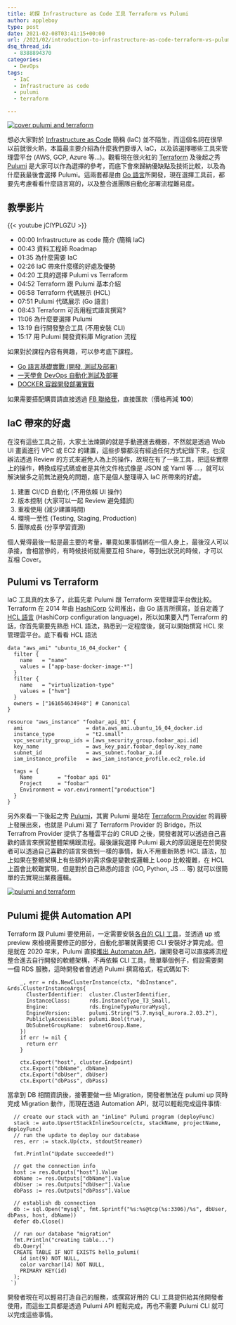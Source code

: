 ```yaml
---
title: 初探 Infrastructure as Code 工具 Terraform vs Pulumi
author: appleboy
type: post
date: 2021-02-08T03:41:15+00:00
url: /2021/02/introduction-to-infrastructure-as-code-terraform-vs-pulumi/
dsq_thread_id:
  - 8388894370
categories:
  - DevOps
tags:
  - IaC
  - Infrastructure as code
  - pulumi
  - terraform

---
```

[![cover pulumi and terraform][1]][2]

想必大家對於 [Infrastructure as Code][3] 簡稱 (IaC) 並不陌生，而這個名詞在很早以前就很火熱，本篇最主要介紹為什麼我們要導入 IaC，以及該選擇哪些工具來管理雲平台 (AWS, GCP, Azure 等...)。觀看現在很火紅的 [Terraform][4] 及後起之秀 [Pulumi][5] 是大家可以作為選擇的參考，而底下會來歸納優缺點及技術比較，以及為什麼我最後會選擇 Pulumi。這兩套都是由 [Go 語言][6]所開發，現在選擇工具前，都要先考慮看看什麼語言寫的，以及整合進團隊自動化部署流程難易度。

<!--more-->

## 教學影片

{{< youtube jClYPLGZU >}}

  * 00:00 Infrastructure as code 簡介 (簡稱 IaC)
  * 00:43 資料工程師 Roadmap
  * 01:35 為什麼需要 IaC
  * 02:26 IaC 帶來什麼樣的好處及優勢
  * 04:20 工具的選擇 Pulumi vs Terraform
  * 04:52 Terraform 跟 Pulumi 基本介紹
  * 06:58 Terraform 代碼展示 (HCL)
  * 07:51 Pulumi 代碼展示 (Go 語言)
  * 08:43 Terraform 可否用程式語言撰寫?
  * 11:06 為什麼要選擇 Pulumi
  * 13:19 自行開發整合工具 (不用安裝 CLI)
  * 15:17 用 Pulumi 開發資料庫 Migration 流程

如果對於課程內容有興趣，可以參考底下課程。

  * [Go 語言基礎實戰 (開發, 測試及部署)][7]
  * [一天學會 DevOps 自動化測試及部署][8]
  * [DOCKER 容器開發部署實戰][9]

如果需要搭配購買請直接透過 [FB 聯絡我][10]，直接匯款（價格再減 **100**）

## IaC 帶來的好處

在沒有這些工具之前，大家土法煉鋼的就是手動連進去機器，不然就是透過 Web UI 畫面進行 VPC 或 EC2 的建置，這些步驟都沒有經過任何方式紀錄下來，也沒辦法透過 Review 的方式來避免人為上的操作，故現在有了一些工具，把這些實際上的操作，轉換成程式碼或者是其他文件格式像是 JSON 或 Yaml 等 ...，就可以解決蠻多之前無法避免的問題，底下是個人整理導入 IaC 所帶來的好處。

  1. 建置 CI/CD 自動化 (不用依賴 UI 操作)
  2. 版本控制 (大家可以一起 Review 避免錯誤)
  3. 重複使用 (減少建置時間)
  4. 環境一至性 (Testing, Staging, Production)
  5. 團隊成長 (分享學習資源)

個人覺得最後一點是最主要的考量，畢竟如果事情綁在一個人身上，最後沒人可以承接，會相當慘的，有時候技術就需要互相 Share，等到出狀況的時候，才可以互相 Cover。

## Pulumi vs Terraform

IaC 工具真的太多了，此篇先拿 Pulumi 跟 Terraform 來管理雲平台做比較。Terraform 在 2014 年由 [HashiCorp][11] 公司推出，由 Go 語言所撰寫，並自定義了 [HCL 語言][12] (HashiCorp configuration language)，所以如果要入門 Terraform 的話，你首先需要先熟悉 HCL 語法，熟悉到一定程度後，就可以開始撰寫 HCL 來管理雲平台。底下看看 HCL 語法

<pre><code class="language-yaml">data "aws_ami" "ubuntu_16_04_docker" {
  filter {
    name   = "name"
    values = ["app-base-docker-image-*"]
  }
  filter {
    name   = "virtualization-type"
    values = ["hvm"]
  }
  owners = ["161654634948"] # Canonical
}

resource "aws_instance" "foobar_api_01" {
  ami                    = data.aws_ami.ubuntu_16_04_docker.id
  instance_type          = "t2.small"
  vpc_security_group_ids = [aws_security_group.foobar_api.id]
  key_name               = aws_key_pair.foobar_deploy.key_name
  subnet_id              = aws_subnet.foobar_a.id
  iam_instance_profile   = aws_iam_instance_profile.ec2_role.id

  tags = {
    Name        = "foobar api 01"
    Project     = "foobar"
    Environment = var.environment["production"]
  }
}</code></pre>

另外來看一下後起之秀 [Pulumi][5]，其實 Pulumi 是站在 [Terraform Provider][13] 的肩膀上發展出來，也就是 Pulumi 寫了 Terraform Provider 的 Bridge，所以 Terrafrom Provider 提供了各種雲平台的 CRUD 之後，開發者就可以透過自己喜歡的語言來撰寫整體架構跟流程。最後讓我選擇 Pulumi 最大的原因還是在於開發者可以透過自己喜歡的語言來做到一樣的事情，新人不用重新熟悉 HCL 語法，加上如果在整體架構上有些額外的需求像是變數或邏輯上 Loop 比較複雜，在 HCL 上面會比較難實現，但是對於自己熟悉的語言 (GO, Python, JS ... 等) 就可以很簡單的去實現出業務邏輯。

[![pulumi and terraform][14]][14]

## Pulumi 提供 Automation API

Terraform 跟 Pulumi 要使用前，一定需要安裝[各自的 CLI 工具][15]，並透過 up 或 preview 來檢視需要修正的部分，自動化部署就需要把 CLI 安裝好才算完成。但是就在 2020 年末，Pulumi 直接[推出 Automaton API][16]，讓開發者可以直接將流程整合進去自行開發的軟體架構，不再依賴 CLI 工具，簡單舉個例子，假設需要開一個 RDS 服務，這時開發者會透過 Pulumi 撰寫格式，程式碼如下:

<pre><code class="language-go=">    _, err = rds.NewClusterInstance(ctx, "dbInstance", &rds.ClusterInstanceArgs{
      ClusterIdentifier:  cluster.ClusterIdentifier,
      InstanceClass:      rds.InstanceType_T3_Small,
      Engine:             rds.EngineTypeAuroraMysql,
      EngineVersion:      pulumi.String("5.7.mysql_aurora.2.03.2"),
      PubliclyAccessible: pulumi.Bool(true),
      DbSubnetGroupName:  subnetGroup.Name,
    })
    if err != nil {
      return err
    }

    ctx.Export("host", cluster.Endpoint)
    ctx.Export("dbName", dbName)
    ctx.Export("dbUser", dbUser)
    ctx.Export("dbPass", dbPass)
</code></pre>

當拿到 DB 相關資訊後，接著要做一些 Migration，開發者無法在 pulumi up 同時完成 Migration 動作，而現在透過 Automation API，就可以輕鬆完成這件事情:

<pre><code class="language-go=">  // create our stack with an "inline" Pulumi program (deployFunc)
  stack := auto.UpsertStackInlineSource(ctx, stackName, projectName, deployFunc)
  // run the update to deploy our database
  res, err := stack.Up(ctx, stdoutStreamer)

  fmt.Println("Update succeeded!")

  // get the connection info
  host := res.Outputs["host"].Value
  dbName := res.Outputs["dbName"].Value
  dbUser := res.Outputs["dbUser"].Value
  dbPass := res.Outputs["dbPass"].Value

  // establish db connection
  db := sql.Open("mysql", fmt.Sprintf("%s:%s@tcp(%s:3306)/%s", dbUser, dbPass, host, dbName))
  defer db.Close()

  // run our database "migration"
  fmt.Println("creating table...")
  db.Query(`
  CREATE TABLE IF NOT EXISTS hello_pulumi(
    id int(9) NOT NULL,
    color varchar(14) NOT NULL,
    PRIMARY KEY(id)
  );
 `)
</code></pre>

開發者現在可以輕易打造自己的服務，或撰寫好用的 CLI 工具提供給其他開發者使用，而這些工具都是透過 Pulumi API 輕鬆完成，再也不需要 Pulumi CLI 就可以完成這些事情。

 [1]: https://lh3.googleusercontent.com/pw/ACtC-3fJUweEGX-VoiJgesBpEaNM-N0ozaNkTrcCvzRxPCL22RzhuZNaA1fXVi0Gy_aNIAhP0mHlUHzV89DV9cr4Lwcmd6JTZ5ISTTzOvzyuLSOxraPtYK3lMDpcR1bKXv1dwLw5oApcmFwKhijmRi12fAiNkQ=w1228-h741-no?authuser=0 "cover pulumi and terraform"
 [2]: https://lh3.googleusercontent.com/4DRj7S_2u3Tw8P-_p0FOQ_RH25eDbx_Edasx9h52-1ouo-GGL31CuiLa2EcbPyu8uEkf5GTw45_4bfzO3IFCfDwBZol7D69mX1KP3EHAOFoNT1nKyUpdpmSUyTC8Y49ej02OEteWWLU=w1920-h1080 "cover pulumi and terraform"
 [3]: https://en.wikipedia.org/wiki/Infrastructure_as_code
 [4]: https://www.terraform.io/
 [5]: https://www.pulumi.com/
 [6]: https://golang.org/
 [7]: https://www.udemy.com/course/golang-fight/?couponCode=202101
 [8]: https://www.udemy.com/course/devops-oneday/?couponCode=202101
 [9]: https://www.udemy.com/course/docker-practice/?couponCode=202101
 [10]: http://facebook.com/appleboy46
 [11]: https://www.hashicorp.com/
 [12]: https://github.com/hashicorp/hcl
 [13]: https://www.terraform.io/docs/providers/index.html
 [14]: https://lh3.googleusercontent.com/kjQQMbSXbZeWjfRgiv4mF5XyIt0uFC9Xod0wfv_L2Cg9QEYR3wkEgPbn1ZhPj45CcKbs2P5-X01QsN_MvpyCLcKOsxNo4hiesTW-C7tY8t8ZJF1ju9aeqivmf9bJHUB5yLOAbxYHlZ4=w1920-h1080 "pulumi and terraform"
 [15]: https://www.pulumi.com/docs/reference/cli/
 [16]: https://www.pulumi.com/blog/automation-api/
